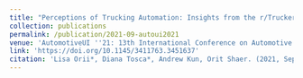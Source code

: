 ```yaml
---
title: "Perceptions of Trucking Automation: Insights from the r/Truckers Community"
collection: publications
permalink: /publication/2021-09-autoui2021
venue: 'AutomotiveUI ''21: 13th International Conference on Automotive User Interfaces and Interactive Vehicular Applications'
link: 'https://doi.org/10.1145/3411763.3451637'
citation: 'Lisa Orii*, Diana Tosca*, Andrew Kun, Orit Shaer. (2021, Sept). Perceptions of Trucking Automation: Insights from the r/Truckers Community. <i>In 13th International Conference on Automotive User Interfaces and Interactive Vehicular Applications (AutomotiveUI ''21). </i>'
---
```


